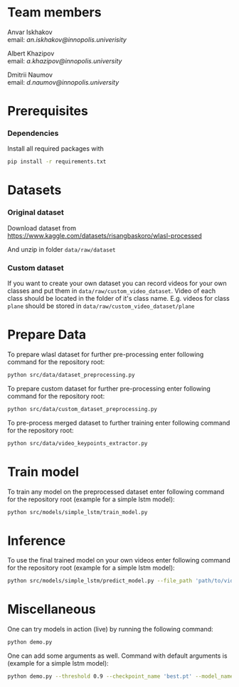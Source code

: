 # Team members
Anvar Iskhakov \
email: _an.iskhakov@innopolis.univerisity_

Albert Khazipov \
email: _a.khazipov@innopolis.university_ 

Dmitrii Naumov \
email: _d.naumov@innopolis.university_

# Prerequisites

### Dependencies
Install all required packages with
```bash
pip install -r requirements.txt
```

# Datasets
### Original dataset
Download dataset from
https://www.kaggle.com/datasets/risangbaskoro/wlasl-processed 

And unzip in folder `data/raw/dataset`

### Custom dataset
If you want to create your own dataset you can record videos for your own classes and put them in `data/raw/custom_video_dataset`. Video of each class should be located in the folder of it's class name. E.g. videos for class `plane` should be stored in `data/raw/custom_video_dataset/plane`

# Prepare Data
To prepare wlasl dataset for further pre-processing enter following command for the repository root:
```bash
python src/data/dataset_preprocessing.py 
```
To prepare custom dataset for further pre-processing enter following command for the repository root:
```bash
python src/data/custom_dataset_preprocessing.py 
```
To pre-process merged dataset to further training enter following command for the repository root:
```bash
python src/data/video_keypoints_extractor.py 
```

# Train model
To train any model on the preprocessed dataset enter following command for the repository root (example for a simple lstm model):
```bash
python src/models/simple_lstm/train_model.py
```

# Inference
To use the final trained model on your own videos enter following command for the repository root (example for a simple lstm model):
```bash
python src/models/simple_lstm/predict_model.py --file_path 'path/to/video.mp4'
```

# Miscellaneous
One can try models in action (live) by running the following command:
```bash
python demo.py
```
One can add some arguments as well. Command with default arguments is (example for a simple lstm model):
```bash
python demo.py --threshold 0.9 --checkpoint_name 'best.pt' --model_name 'simple_lstm' 
```
